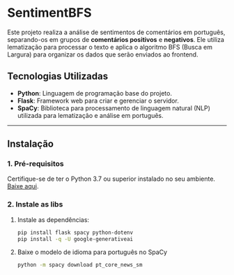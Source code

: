 # SentimentBFS

Este projeto realiza a análise de sentimentos de comentários em português, separando-os em grupos de **comentários positivos** e **negativos**. Ele utiliza lematização para processar o texto e aplica o algoritmo BFS (Busca em Largura) para organizar os dados que serão enviados ao frontend.

## Tecnologias Utilizadas

- **Python**: Linguagem de programação base do projeto.
- **Flask**: Framework web para criar e gerenciar o servidor.
- **SpaCy**: Biblioteca para processamento de linguagem natural (NLP) utilizada para lematização e análise em português.

---

## Instalação

### 1. Pré-requisitos
Certifique-se de ter o Python 3.7 ou superior instalado no seu ambiente. [Baixe aqui](https://www.python.org/downloads/).

### 2. Instale as libs
1. Instale as dependências:
   ```bash
   pip install flask spacy python-dotenv
   pip install -q -U google-generativeai
   ```
2. Baixe o modelo de idioma para português no SpaCy
   ```bash
   python -m spacy download pt_core_news_sm
   ```
   
